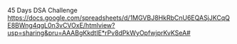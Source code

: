 45 Days DSA Challenge
https://docs.google.com/spreadsheets/d/1MGVBJ8HkRbCnU6EQASjJKCqQE8BWng4qgL0n3vCVOxE/htmlview?usp=sharing&pru=AAABgKkdtIE*rPv8dPkWyOpfwjprKvKSeA#
